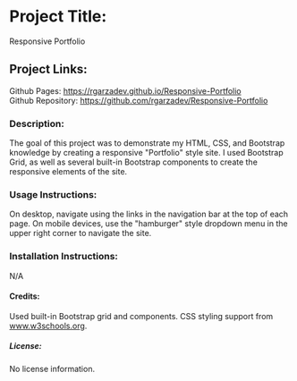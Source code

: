 # Project Title:

Responsive Portfolio

## Project Links:

Github Pages: https://rgarzadev.github.io/Responsive-Portfolio <br>
Github Repository: https://github.com/rgarzadev/Responsive-Portfolio

### Description:

The goal of this project was to demonstrate my HTML, CSS, and Bootstrap knowledge by creating a responsive "Portfolio" style site. I used Bootstrap Grid, as well as several built-in Bootstrap components to create the responsive elements of the site.

### Usage Instructions: <br>

On desktop, navigate using the links in the navigation bar at the top of each page. On mobile devices, use the "hamburger" style dropdown menu in the upper right corner to navigate the site.

### Installation Instructions:

N/A

#### Credits:

Used built-in Bootstrap grid and components. CSS styling support from www.w3schools.org.

##### License:

No license information.

